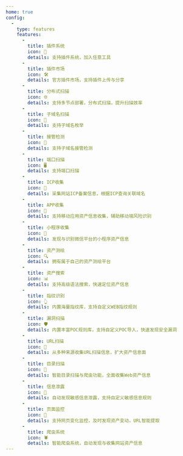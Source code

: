 ```yaml
---
home: true
config:
  -
    type: features
    features:
      -
        title: 插件系统
        icon: 🔌
        details: 支持插件系统，加入任意工具
      -
        title: 插件市场
        icon: 🛠️
        details: 官方插件市场，支持插件上传与分享
      -
        title: 分布式扫描
        icon: 🌐
        details: 支持多节点部署，分布式扫描，提升扫描效率
      -
        title: 子域名扫描
        icon: 📡
        details: 支持子域名枚举
      -
        title: 接管检测
        icon: 🎯
        details: 支持子域名接管检测
      -
        title: 端口扫描
        icon: 🖥️
        details: 支持端口扫描
      -
        title: ICP收集
        icon: 🧾
        details: 采集网站ICP备案信息，根据ICP查询关联域名
      -
        title: APP收集
        icon: 📱
        details: 支持移动应用资产信息收集，辅助移动端风险识别
      -
        title: 小程序收集
        icon: 🧩
        details: 发现与识别微信平台的小程序资产信息
      -
        title: 资产测绘
        icon: 🔍
        details: 拥有属于自己的资产测绘平台
      -
        title: 资产搜索
        icon: 📊
        details: 支持高级语法搜索，快速定位资产信息
      -
        title: 指纹识别
        icon: 👆
        details: 内置海量指纹库，支持自定义WEB指纹规则
      -
        title: 漏洞扫描
        icon: 🛡️
        details: 内置丰富POC规则库，支持自定义POC导入，快速发现安全漏洞
      -
        title: URL扫描
        icon: 🔗
        details: 从多种来源收集URL扫描信息，扩大资产信息面
      -
        title: 目录扫描
        icon: 📂
        details: 智能目录扫描与爬虫功能，全面收集Web资产信息
      -
        title: 信息泄露
        icon: 🚨
        details: 自动发现敏感信息泄露，支持自定义敏感信息规则
      -
        title: 页面监控
        icon: 👀
        details: 支持网页变化监控，及时发现资产变动，URL智能提取
      -
        title: 爬虫系统
        icon: 🕷️
        details: 智能爬虫系统，自动发现与收集网站资产信息
---
```

